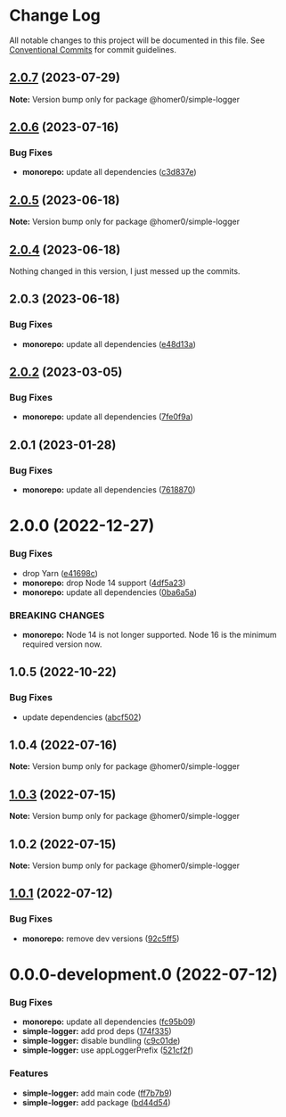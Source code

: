 # Change Log

All notable changes to this project will be documented in this file.
See [Conventional Commits](https://conventionalcommits.org) for commit guidelines.

## [2.0.7](https://github.com/homer0/packages/compare/@homer0/simple-logger@2.0.6...@homer0/simple-logger@2.0.7) (2023-07-29)

**Note:** Version bump only for package @homer0/simple-logger

## [2.0.6](https://github.com/homer0/packages/compare/@homer0/simple-logger@2.0.5...@homer0/simple-logger@2.0.6) (2023-07-16)

### Bug Fixes

- **monorepo:** update all dependencies ([c3d837e](https://github.com/homer0/packages/commit/c3d837e5820d27a27e97322211478d880000c064))

## [2.0.5](https://github.com/homer0/packages/compare/@homer0/simple-logger@2.0.4...@homer0/simple-logger@2.0.5) (2023-06-18)

**Note:** Version bump only for package @homer0/simple-logger

## [2.0.4](https://github.com/homer0/packages/compare/@homer0/simple-logger@2.0.2...@homer0/simple-logger@2.0.4) (2023-06-18)

Nothing changed in this version, I just messed up the commits.

## 2.0.3 (2023-06-18)

### Bug Fixes

- **monorepo:** update all dependencies ([e48d13a](https://github.com/homer0/packages/commit/e48d13a474ce710f73128a49ca6ad4ac2da23ef0))

## [2.0.2](https://github.com/homer0/packages/compare/@homer0/simple-logger@2.0.1...@homer0/simple-logger@2.0.2) (2023-03-05)

### Bug Fixes

- **monorepo:** update all dependencies ([7fe0f9a](https://github.com/homer0/packages/commit/7fe0f9a39ec89e9b3fa9530e9332828916f3a108))

## 2.0.1 (2023-01-28)

### Bug Fixes

- **monorepo:** update all dependencies ([7618870](https://github.com/homer0/packages/commit/7618870e6ec4d6f281a79b15f139124875c760b2))

# 2.0.0 (2022-12-27)

### Bug Fixes

- drop Yarn ([e41698c](https://github.com/homer0/packages/commit/e41698c310996d1ca520bd6a9a2220017e1a3d49))
- **monorepo:** drop Node 14 support ([4df5a23](https://github.com/homer0/packages/commit/4df5a23c1c3e5d1632679f4902c0c73113252bc0))
- **monorepo:** update all dependencies ([0ba6a5a](https://github.com/homer0/packages/commit/0ba6a5a68413ab557cce5a5afbd6314e42d86671))

### BREAKING CHANGES

- **monorepo:** Node 14 is not longer supported. Node 16 is the minimum required version now.

## 1.0.5 (2022-10-22)

### Bug Fixes

- update dependencies ([abcf502](https://github.com/homer0/packages/commit/abcf5027fce4cb7d37d9e4cf9aafc1846c7bceb0))

## 1.0.4 (2022-07-16)

**Note:** Version bump only for package @homer0/simple-logger

## [1.0.3](https://github.com/homer0/packages/compare/@homer0/simple-logger@1.0.2...@homer0/simple-logger@1.0.3) (2022-07-15)

**Note:** Version bump only for package @homer0/simple-logger

## 1.0.2 (2022-07-15)

**Note:** Version bump only for package @homer0/simple-logger

## [1.0.1](https://github.com/homer0/packages/compare/@homer0/simple-logger@0.0.0-development.0...@homer0/simple-logger@1.0.1) (2022-07-12)

### Bug Fixes

- **monorepo:** remove dev versions ([92c5ff5](https://github.com/homer0/packages/commit/92c5ff5cc9c579879f371c08edbc111b7e1d4319))

# 0.0.0-development.0 (2022-07-12)

### Bug Fixes

- **monorepo:** update all dependencies ([fc95b09](https://github.com/homer0/packages/commit/fc95b096bc4c2976ba5cd9c7354890137b66a3bd))
- **simple-logger:** add prod deps ([174f335](https://github.com/homer0/packages/commit/174f335abdbd61f76e03465dbc413edc1e6631b2))
- **simple-logger:** disable bundling ([c9c01de](https://github.com/homer0/packages/commit/c9c01de61d15c17881fd1bb6e7eb6652a721db39))
- **simple-logger:** use appLoggerPrefix ([521cf2f](https://github.com/homer0/packages/commit/521cf2f2f09b70a4b2b5dcb9403eaad664f4f92e))

### Features

- **simple-logger:** add main code ([ff7b7b9](https://github.com/homer0/packages/commit/ff7b7b92b54b2675d466664d77727811f06e3ed6))
- **simple-logger:** add package ([bd44d54](https://github.com/homer0/packages/commit/bd44d54469fcafafaa46ac83a7e4a413278f7006))
